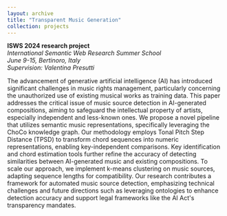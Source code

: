 ```yaml
---
layout: archive
title: "Transparent Music Generation"
collection: projects
---
```


**ISWS 2024 research project**  
_International Semantic Web Research Summer School_  
_June 9-15, Bertinoro, Italy_  
_Supervision: Valentina Presutti_  

The advancement of generative artificial intelligence (AI) has introduced significant challenges in music rights management, particularly concerning the unauthorized use of existing musical works as training data. This paper addresses the critical issue of music source detection in AI-generated compositions, aiming to safeguard the intellectual property of artists, especially independent and less-known ones. We propose a novel pipeline that utilizes semantic music representations, specifically leveraging the ChoCo knowledge graph. Our methodology employs Tonal Pitch Step Distance (TPSD) to transform chord sequences into numeric representations, enabling key-independent comparisons. Key identification and chord estimation tools further refine the accuracy of detecting similarities between AI-generated music and existing compositions. To scale our approach, we implement k-means clustering on music sources, adapting sequence lengths for compatibility. Our research contributes a framework for automated music source detection, emphasizing technical challenges and future directions such as leveraging ontologies to enhance detection accuracy and support legal frameworks like the AI Act's transparency mandates.